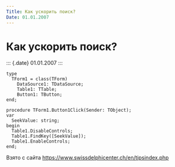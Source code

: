 ```yaml
---
Title: Как ускорить поиск?
Date: 01.01.2007
---
```



Как ускорить поиск?
===================

::: {.date}
01.01.2007
:::

    type
      TForm1 = class(TForm)
        DataSource1: TDataSource;
        Table1: TTable;
        Button1: TButton;
    end;
     
    procedure TForm1.Button1Click(Sender: TObject);
    var
      SeekValue: string;
    begin
      Table1.DisableControls;
      Table1.FindKey([SeekValue]);
      Table1.EnableControls;
    end;

Взято с сайта <https://www.swissdelphicenter.ch/en/tipsindex.php>
